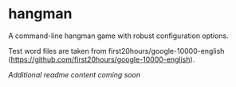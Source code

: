 # hangman
A command-line hangman game with robust configuration options.

Test word files are taken from first20hours/google-10000-english (https://github.com/first20hours/google-10000-english).

*Additional readme content coming soon*

